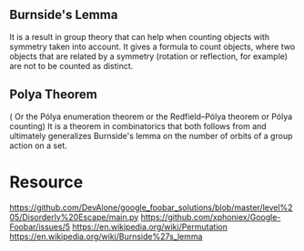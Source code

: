 

## Burnside's Lemma 
It is a result in group theory that can help when counting objects with symmetry taken into account. It gives a formula to count objects, where two objects that are related by a symmetry (rotation or reflection, for example) are not to be counted as distinct.


## Polya Theorem
( Or the Pólya enumeration theorem or the Redfield–Pólya theorem or Pólya counting) 
It is a theorem in combinatorics that both 
follows from and ultimately generalizes 
Burnside's lemma on the number of orbits 
of a group action on a set.


# Resource
https://github.com/DevAlone/google_foobar_solutions/blob/master/level%205/Disorderly%20Escape/main.py
https://github.com/xphoniex/Google-Foobar/issues/5
https://en.wikipedia.org/wiki/Permutation
https://en.wikipedia.org/wiki/Burnside%27s_lemma


